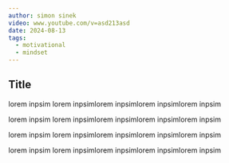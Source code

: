 ```yaml
---
author: simon sinek
video: www.youtube.com/v=asd213asd
date: 2024-08-13
tags:
  - motivational
  - mindset
---
```

## Title 
lorem inpsim lorem inpsimlorem inpsimlorem inpsimlorem inpsim

lorem inpsim lorem inpsimlorem inpsimlorem inpsimlorem inpsim

lorem inpsim lorem inpsimlorem inpsimlorem inpsimlorem inpsim

lorem inpsim lorem inpsimlorem inpsimlorem inpsimlorem inpsim